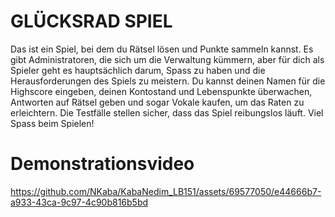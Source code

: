 # GLÜCKSRAD SPIEL
Das ist ein Spiel, bei dem du Rätsel lösen und Punkte sammeln kannst. Es gibt Administratoren, die sich um die Verwaltung kümmern, aber für dich als Spieler geht es hauptsächlich darum, Spass zu haben und die Herausforderungen des Spiels zu meistern. Du kannst deinen Namen für die Highscore eingeben, deinen Kontostand und Lebenspunkte überwachen, Antworten auf Rätsel geben und sogar Vokale kaufen, um das Raten zu erleichtern. Die Testfälle stellen sicher, dass das Spiel reibungslos läuft. Viel Spass beim Spielen!


# Demonstrationsvideo

https://github.com/NKaba/KabaNedim_LB151/assets/69577050/e44666b7-a933-43ca-9c97-4c90b816b5bd

